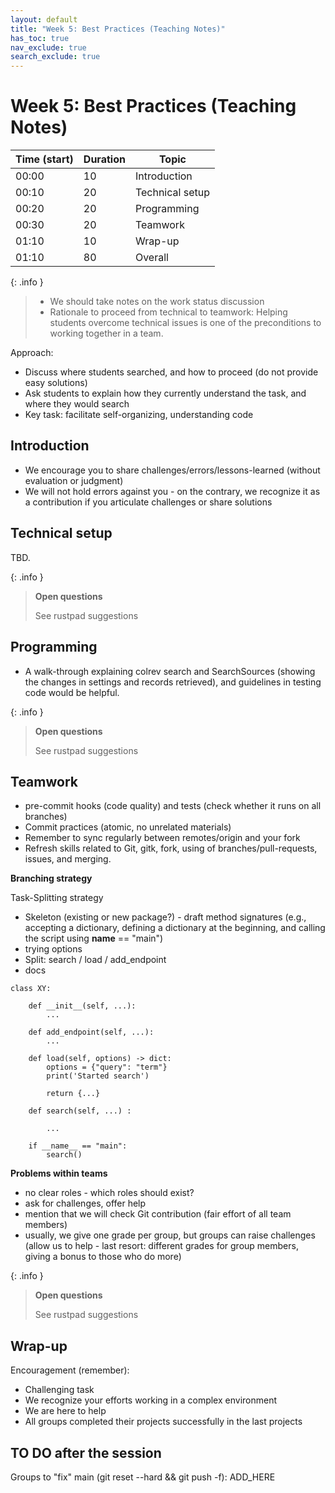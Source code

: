 ```yaml
---
layout: default
title: "Week 5: Best Practices (Teaching Notes)"
has_toc: true
nav_exclude: true
search_exclude: true
---
```


# Week 5: Best Practices (Teaching Notes)

| Time (start) | Duration | Topic                 | 
|--------------|----------|-----------------------|
| 00:00        | 10       | Introduction          |
| 00:10        | 20       | Technical setup       |
| 00:20        | 20       | Programming           |
| 00:30        | 20       | Teamwork              |
| 01:10        | 10       | Wrap-up               |
| 01:10        | 80       | Overall               |

{: .info }
> - We should take notes on the work status discussion
> - Rationale to proceed from technical to teamwork: Helping students overcome technical issues is one of the preconditions to working together in a team.

<div class="page-break"></div>

Approach:

- Discuss where students searched, and how to proceed (do not provide easy solutions)
- Ask students to explain how they currently understand the task, and where they would search
- Key task: facilitate self-organizing, understanding code

## Introduction

- We encourage you to share challenges/errors/lessons-learned (without evaluation or judgment)
- We will not hold errors against you - on the contrary, we recognize it as a contribution if you articulate challenges or share solutions

## Technical setup

TBD.

{: .info }
> **Open questions**
> 
> See rustpad suggestions

## Programming

- A walk-through explaining colrev search and SearchSources (showing the changes in settings and records retrieved), and guidelines in testing code would be helpful.

{: .info }
> **Open questions**
> 
> See rustpad suggestions

## Teamwork

- pre-commit hooks (code quality) and tests (check whether it runs on all branches)
- Commit practices (atomic, no unrelated materials)
- Remember to sync regularly between remotes/origin and your fork
- Refresh skills related to Git, gitk, fork, using of branches/pull-requests, issues, and merging.

**Branching strategy**

Task-Splitting strategy

- Skeleton (existing or new package?) - draft method signatures (e.g., accepting a dictionary, defining a dictionary at the beginning, and calling the script using __name__ == "main")
- trying options
- Split: search / load / add_endpoint
- docs

```
class XY:

    def __init__(self, ...):
        ...

    def add_endpoint(self, ...):
        ...
    
    def load(self, options) -> dict:
        options = {"query": "term"}
        print('Started search')
    
        return {...}
    
    def search(self, ...) :
    
        ...
    
    if __name__ == "main":
        search()
```

**Problems within teams**

- no clear roles - which roles should exist?
- ask for challenges, offer help
- mention that we will check Git contribution (fair effort of all team members)
- usually, we give one grade per group, but groups can raise challenges (allow us to help - last resort: different grades for group members, giving a bonus to those who do more)

{: .info }
> **Open questions**
> 
> See rustpad suggestions

## Wrap-up

Encouragement (remember):

- Challenging task
- We recognize your efforts working in a complex environment
- We are here to help
- All groups completed their projects successfully in the last projects

## TO DO after the session

Groups to "fix" main (git reset --hard && git push -f): ADD_HERE
